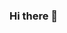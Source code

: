 ### Hi there 👋

<!--
**Blamcho/Blamcho** is a ✨ _special_ ✨ repository because its `README.md` (this file) appears on your GitHub profile.

GAME DEVELOPER
-->
